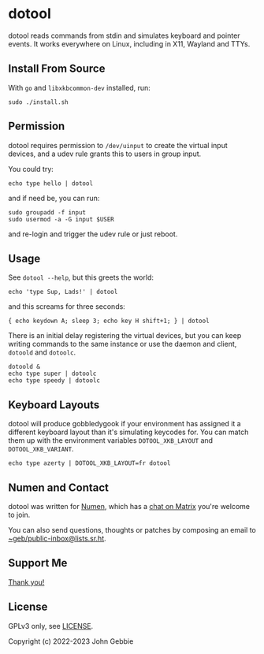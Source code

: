 # dotool

dotool reads commands from stdin and simulates keyboard and pointer events.
It works everywhere on Linux, including in X11, Wayland and TTYs.

## Install From Source

With `go` and `libxkbcommon-dev` installed, run:

    sudo ./install.sh

## Permission

dotool requires permission to `/dev/uinput` to create the virtual input
devices, and a udev rule grants this to users in group input.

You could try:

    echo type hello | dotool

and if need be, you can run:

    sudo groupadd -f input
    sudo usermod -a -G input $USER

and re-login and trigger the udev rule or just reboot.

## Usage

See `dotool --help`, but this greets the world:

    echo 'type Sup, Lads!' | dotool

and this screams for three seconds:

    { echo keydown A; sleep 3; echo key H shift+1; } | dotool

There is an initial delay registering the virtual devices, but you can
keep writing commands to the same instance or use the daemon and client,
`dotoold` and `dotoolc`.

    dotoold &
    echo type super | dotoolc
    echo type speedy | dotoolc

## Keyboard Layouts

dotool will produce gobbledygook if your environment has assigned it a
different keyboard layout than it's simulating keycodes for.  You can
match them up with the environment variables `DOTOOL_XKB_LAYOUT` and
`DOTOOL_XKB_VARIANT`.

    echo type azerty | DOTOOL_XKB_LAYOUT=fr dotool

## Numen and Contact

dotool was written for [Numen](https://numenvoice.org), which has a
[chat on Matrix](https://matrix.to/#/#numen:matrix.org) you're welcome to join.

You can also send questions, thoughts or patches by composing an email to
[~geb/public-inbox@lists.sr.ht](https://lists.sr.ht/~geb/public-inbox).

## Support Me

[Thank you!](https://liberapay.com/geb)

## License

GPLv3 only, see [LICENSE](./LICENSE).

Copyright (c) 2022-2023 John Gebbie

